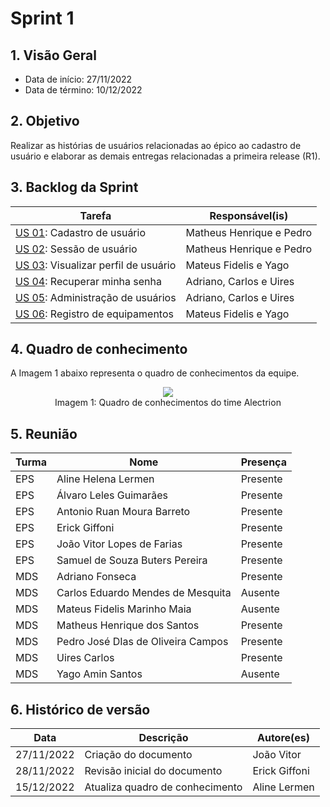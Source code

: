 # Sprint 1

## 1. Visão Geral

* Data de início: 27/11/2022
* Data de término: 10/12/2022

## 2. Objetivo 

Realizar as histórias de usuários relacionadas ao épico ao cadastro de usuário e elaborar as demais entregas relacionadas a primeira release (R1).

## 3. Backlog da Sprint

|Tarefa|Responsável(is)|
|------|-----------|
| [US 01](https://github.com/fga-eps-mds/2022-2-alectrion-doc/issues/7): Cadastro de usuário | Matheus Henrique e Pedro |
| [US 02](https://github.com/fga-eps-mds/2022-2-alectrion-doc/issues/8): Sessão de usuário | Matheus Henrique e Pedro |
| [US 03](https://github.com/fga-eps-mds/2022-2-alectrion-doc/issues/9): Visualizar perfil de usuário | Mateus Fidelis e Yago |
| [US 04](https://github.com/fga-eps-mds/2022-2-alectrion-doc/issues/10): Recuperar minha senha | Adriano, Carlos e Uires |
| [US 05](https://github.com/fga-eps-mds/2022-2-Alectrion-DOC/issues/12): Administração de usuários | Adriano, Carlos e Uires |
| [US 06](https://github.com/fga-eps-mds/2022-2-Alectrion-DOC/issues/13): Registro de equipamentos | Mateus Fidelis e Yago |

## 4. Quadro de conhecimento

A Imagem 1 abaixo representa o quadro de conhecimentos da equipe.

<div align="center">
   <img width="auto" height="auto" src="assets/quadro_de_conhecimento/2_quadro_de_conhecimento.png"/>
</div>

<figcaption align='center'>
   Imagem 1: Quadro de conhecimentos do time Alectrion
   <br>
</figcaption>

## 5. Reunião

|Turma|Nome|Presença|
|-----|----|--------|
| EPS | Aline Helena Lermen | Presente |
| EPS | Álvaro Leles Guimarães | Presente |
| EPS | Antonio Ruan Moura Barreto | Presente |
| EPS | Erick Giffoni | Presente |
| EPS | João Vitor Lopes de Farias | Presente |
| EPS | Samuel de Souza Buters Pereira | Presente |
| MDS | Adriano Fonseca | Presente |
| MDS | Carlos Eduardo Mendes de Mesquita | Ausente |
| MDS | Mateus Fidelis Marinho Maia | Ausente |
| MDS | Matheus Henrique dos Santos | Presente |
| MDS | Pedro José DIas de Oliveira Campos | Presente |
| MDS | Uires Carlos | Presente |
| MDS | Yago Amin Santos | Ausente |


## 6. Histórico de versão

|**Data**|**Descrição**|**Autore(es)**|
|--------|-------------|--------------|
|27/11/2022| Criação do documento | João Vitor |
|28/11/2022| Revisão inicial do documento | Erick Giffoni |
|15/12/2022| Atualiza quadro de conhecimento | Aline Lermen |